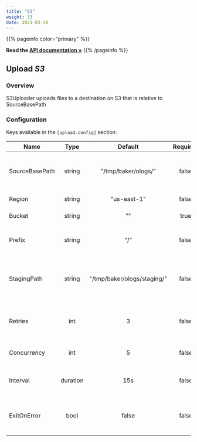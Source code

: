 ```yaml
---
title: "S3"
weight: 33
date: 2021-03-10
---
```

{{% pageinfo color="primary" %}}

**Read the [API documentation &raquo;](https://pkg.go.dev/github.com/AdRoll/baker/upload#S3)**
{{% /pageinfo %}}

## Upload *S3*

### Overview
S3Uploader uploads files to a destination on S3 that is relative to SourceBasePath

### Configuration

Keys available in the `[upload.config]` section:

|Name|Type|Default|Required|Description|
|----|:--:|:-----:|:------:|-----------|
| SourceBasePath| string| "/tmp/baker/ologs/"| false| Base path used to consider the final S3 path.|
| Region| string| "us-east-1"| false| S3 region to upload to|
| Bucket| string| ""| true| S3 bucket to upload to|
| Prefix| string| "/"| false| Prefix on the destination bucket|
| StagingPath| string| "/tmp/baker/ologs/staging/"| false| Local staging area to copy files to before upload.|
| Retries| int| 3| false| Number of retries before a failed upload|
| Concurrency| int| 5| false| Number of concurrent workers|
| Interval| duration| 15s| false| Period at which the source path is scanned|
| ExitOnError| bool| false| false| Exit at first error, instead of logging all errors|

